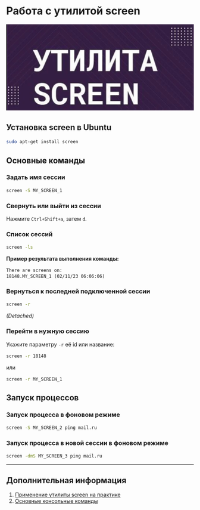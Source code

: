 # Работа с утилитой screen

![Утлита screen](../imgs/screen.png)

## Установка screen в Ubuntu

```bash
sudo apt-get install screen
```

## Основные команды

### Задать имя сессии

```bash
screen -S MY_SCREEN_1
```

### Свернуть или выйти из сессии 

Нажмите `Ctrl+Shift+a`, затем `d`.

### Список сессий

```bash
screen -ls
```

**Пример результата выполнения команды:**
```shell
There are screens on:
18148.MY_SCREEN_1 (02/11/23 06:06:06)
```

### Вернуться к последней подключенной сессии

```bash
screen -r
```

*(Detached)*

### Перейти в нужную сессию

Укажите параметру `-r` её id или название:

```bash
screen -r 18148
```

или

```bash
screen -r MY_SCREEN_1
```

## Запуск процессов

### Запуск процесса в фоновом режиме

```bash
screen -S MY_SCREEN_2 ping mail.ru
```

### Запуск процесса в новой сессии в фоновом режиме

```bash
screen -dmS MY_SCREEN_3 ping mail.ru
```

---

## Дополнительная информация

1. [Применение утилиты screen на практике](https://losst.pro/komanda-screen-linux)
2. [Основные консольные команды](https://codex.so/screen)